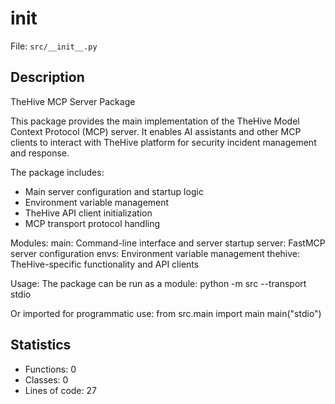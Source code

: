 # __init__

File: `src/__init__.py`

## Description

TheHive MCP Server Package

This package provides the main implementation of the TheHive Model Context Protocol
(MCP) server. It enables AI assistants and other MCP clients to interact with
TheHive platform for security incident management and response.

The package includes:
- Main server configuration and startup logic
- Environment variable management
- TheHive API client initialization
- MCP transport protocol handling

Modules:
main: Command-line interface and server startup
server: FastMCP server configuration
envs: Environment variable management
thehive: TheHive-specific functionality and API clients

Usage:
The package can be run as a module:
python -m src --transport stdio

Or imported for programmatic use:
from src.main import main
main("stdio")

## Statistics

- Functions: 0
- Classes: 0
- Lines of code: 27

